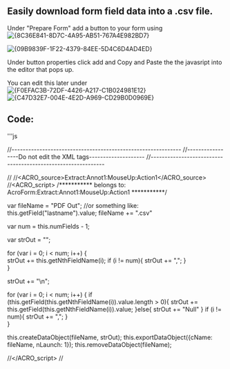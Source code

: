 Easily download form field data into a .csv file.
-----
Under "Prepare Form" add a button to your form using   ![{8C36E841-8D7C-4A95-AB51-767A4E982BD7}](https://github.com/user-attachments/assets/70d6e854-670a-44e5-a5ef-4f5ce18d2157)

![{09B9839F-1F22-4379-84EE-5D4C6D4AD4ED}](https://github.com/user-attachments/assets/9b9b33f8-da6f-43d9-a296-7fffeea3bc6b)

Under button properties click add and Copy and Paste the the javasript into the editor that pops up.

You can edit this later under ![{F0EFAC3B-72DF-4426-A217-C1B024981E12}](https://github.com/user-attachments/assets/eddda5fc-2c3b-407a-879c-7a7018e83fc4)  ![{C47D32E7-004E-4E2D-A969-CD29B0D0969E}](https://github.com/user-attachments/assets/de83fce2-670a-4117-b49e-d5b65516ef4f)


Code:
-----
'''js

//-------------------------------------------------------------
//-----------------Do not edit the XML tags--------------------
//-------------------------------------------------------------

//<AcroForm>
//<ACRO_source>Extract:Annot1:MouseUp:Action1</ACRO_source>
//<ACRO_script>
/*********** belongs to: AcroForm:Extract:Annot1:MouseUp:Action1 ***********/

var fileName = "PDF Out"; //or something like: this.getField("lastname").value;
fileName += ".csv"

var num = this.numFields - 1;

var strOut = "";

for (var i = 0; i < num; i++)
{  
  strOut += this.getNthFieldName(i);
  if (i != num){ 
     strOut += ","; 
  }       
}

strOut += "\n";

for (var i = 0; i < num; i++)
{ 
  if (this.getField(this.getNthFieldName(i)).value.length > 0){
    strOut += this.getField(this.getNthFieldName(i)).value;
  }else{
    strOut += "Null"
  }
  if (i != num){
    strOut += ",";
  }        
}

this.createDataObject(fileName, strOut);
this.exportDataObject({cName: fileName, nLaunch: 1});
this.removeDataObject(fileName);

//</ACRO_script> 
//</AcroForm>




